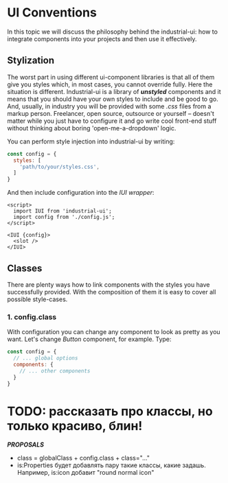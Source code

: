 # UI Conventions

In this topic we will discuss the philosophy behind the industrial-ui:
how to integrate components into your projects and then use it effectively.

## Stylization

The worst part in using different ui-component libraries is that all of them
give you styles which, in most cases, you cannot override fully. Here the
situation is different. Industrial-ui is a library
of ***unstyled*** components and it means that you should have your own
styles to include and be good to go. And, usually, in industry you will be
provided with some *.css* files from a markup person. Freelancer, open source, 
outsource or yourself – doesn't matter while you just have to configure it and
go write cool front-end stuff without thinking about boring 'open-me-a-dropdown'
logic. 

You can perform style injection into industrial-ui by writing:

```js
const config = {
  styles: [
    'path/to/your/styles.css',
  ]
}
```

And then include configuration into the *IUI wrapper*:

```sveltehtml
<script>
  import IUI from 'industrial-ui';
  import config from './config.js';
</script>

<IUI {config}>
  <slot />
</IUI>
```

## Classes

There are plenty ways how to link components with the styles you have 
successfully provided. With the composition of them it is easy to
cover all possible style-cases.

### 1. config.class

With configuration you can change any component to look as pretty as you
want. Let's change *Button* component, for example. Type:

```js
const config = {
  // ... global options
  components: {
    // ... other components
  }
}
```

# TODO: рассказать про классы, но только красиво, блин!

***PROPOSALS***

* class = globalClass + config.class + class="..."
* is:Properties будет добавлять пару такие классы, какие задашь. Например,
is:icon добавит "round normal icon"

